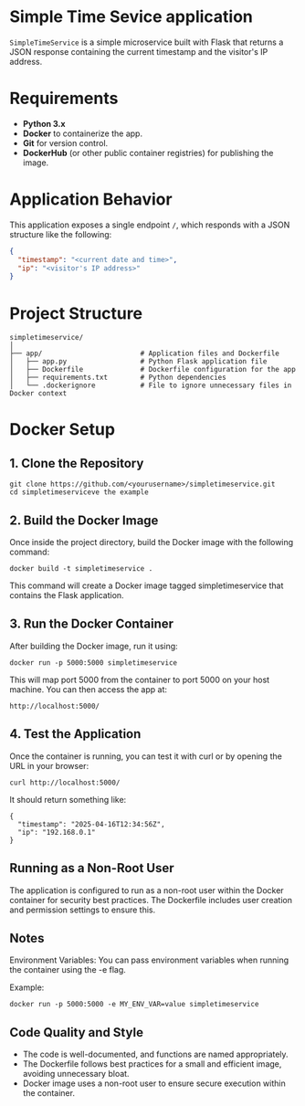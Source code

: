 
# Simple Time Sevice application

`SimpleTimeService` is a simple microservice built with Flask that returns a JSON response containing the current timestamp and the visitor's IP address.

# Requirements
- **Python 3.x**
- **Docker** to containerize the app.
- **Git** for version control.
- **DockerHub** (or other public container registries) for publishing the image.

# Application Behavior

This application exposes a single endpoint `/`, which responds with a JSON structure like the following:

```json
{
  "timestamp": "<current date and time>",
  "ip": "<visitor's IP address>"
}
```
# Project Structure

```
simpletimeservice/
│
├── app/                        # Application files and Dockerfile
│   ├── app.py                  # Python Flask application file
│   ├── Dockerfile              # Dockerfile configuration for the app
│   ├── requirements.txt        # Python dependencies
│   └── .dockerignore           # File to ignore unnecessary files in Docker context
```

# Docker Setup

## 1. Clone the Repository

```
git clone https://github.com/<yourusername>/simpletimeservice.git
cd simpletimeserviceve the example
```

## 2. Build the Docker Image

Once inside the project directory, build the Docker image with the following command:

```
docker build -t simpletimeservice .
```

This command will create a Docker image tagged simpletimeservice that contains the Flask application.


## 3. Run the Docker Container

After building the Docker image, run it using:   

```
docker run -p 5000:5000 simpletimeservice
```

This will map port 5000 from the container to port 5000 on your host machine. You can then access the app at:

```
http://localhost:5000/
```

## 4. Test the Application
   
Once the container is running, you can test it with curl or by opening the URL in your browser:

```
curl http://localhost:5000/
```

It should return something like:

```
{
  "timestamp": "2025-04-16T12:34:56Z",
  "ip": "192.168.0.1"
}

```

## Running as a Non-Root User

The application is configured to run as a non-root user within the Docker container for security best practices. The Dockerfile includes user creation and permission settings to ensure this.

## Notes

Environment Variables: You can pass environment variables when running the container using the -e flag.

Example:

```
docker run -p 5000:5000 -e MY_ENV_VAR=value simpletimeservice

```

## Code Quality and Style

- The code is well-documented, and functions are named appropriately.
- The Dockerfile follows best practices for a small and efficient image, avoiding unnecessary bloat.
- Docker image uses a non-root user to ensure secure execution within the container.


